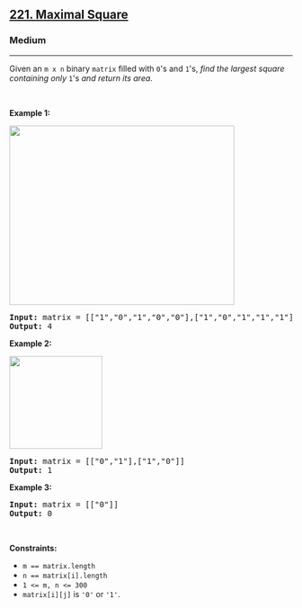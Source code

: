<h2><a href="https://leetcode.com/problems/maximal-square/">221. Maximal Square</a></h2><h3>Medium</h3><hr><div><p>Given an <code>m x n</code> binary <code>matrix</code> filled with <code>0</code>'s and <code>1</code>'s, <em>find the largest square containing only</em> <code>1</code>'s <em>and return its area</em>.</p>

<p>&nbsp;</p>
<p><strong>Example 1:</strong></p>
<img alt="" src="https://assets.leetcode.com/uploads/2020/11/26/max1grid.jpg" style="width: 400px; height: 319px;">
<pre><strong>Input:</strong> matrix = [["1","0","1","0","0"],["1","0","1","1","1"],["1","1","1","1","1"],["1","0","0","1","0"]]
<strong>Output:</strong> 4
</pre>

<p><strong>Example 2:</strong></p>
<img alt="" src="https://assets.leetcode.com/uploads/2020/11/26/max2grid.jpg" style="width: 165px; height: 165px;">
<pre><strong>Input:</strong> matrix = [["0","1"],["1","0"]]
<strong>Output:</strong> 1
</pre>

<p><strong>Example 3:</strong></p>

<pre><strong>Input:</strong> matrix = [["0"]]
<strong>Output:</strong> 0
</pre>

<p>&nbsp;</p>
<p><strong>Constraints:</strong></p>

<ul>
	<li><code>m == matrix.length</code></li>
	<li><code>n == matrix[i].length</code></li>
	<li><code>1 &lt;= m, n &lt;= 300</code></li>
	<li><code>matrix[i][j]</code> is <code>'0'</code> or <code>'1'</code>.</li>
</ul>
</div>



